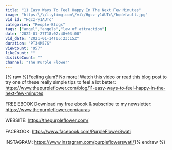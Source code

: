 ```yaml
---
title: "11 Easy Ways To Feel Happy In The Next Few Minutes"
image: "https:\/\/i.ytimg.com\/vi\/Hgcz-y1AUTc\/hqdefault.jpg"
vid_id: "Hgcz-y1AUTc"
categories: "People-Blogs"
tags: ["angel","angels","law of attraction"]
date: "2022-01-27T18:02:48+03:00"
vid_date: "2021-01-14T05:23:15Z"
duration: "PT34M57S"
viewcount: "957"
likeCount: ""
dislikeCount: ""
channel: "The Purple Flower"
---
```

{% raw %}Feeling glum? No more! Watch this video or read this blog post to try one of these really simple tips to feel a lot better: <a rel="nofollow" target="blank" href="https://www.thepurpleflower.com/blog/11-easy-ways-to-feel-happy-in-the-next-few-minutes">https://www.thepurpleflower.com/blog/11-easy-ways-to-feel-happy-in-the-next-few-minutes</a><br /><br />FREE EBOOK Download my free ebook &amp; subscribe to my newsletter: <a rel="nofollow" target="blank" href="https://www.thepurpleflower.com/auras">https://www.thepurpleflower.com/auras</a><br /><br />WEBSITE: <a rel="nofollow" target="blank" href="https://thepurpleflower.com/">https://thepurpleflower.com/</a><br /><br />FACEBOOK: <a rel="nofollow" target="blank" href="https://www.facebook.com/PurpleFlowerSwati">https://www.facebook.com/PurpleFlowerSwati</a><br /><br />INSTAGRAM: <a rel="nofollow" target="blank" href="https://www.instagram.com/purpleflowerswati/">https://www.instagram.com/purpleflowerswati/</a>{% endraw %}
